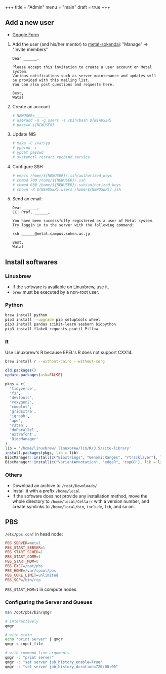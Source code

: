 +++
title = "Admin"
menu = "main"
draft = true
+++

## Add a new user

- [Google Form](https://docs.google.com/forms/d/13PUga_MUGX5cuFJ5dUjMC9BC1P1cQN4rohS_g-AQIz8/edit)

1.  Add the user (and his/her mentor) to
    [metal-sokendai](https://groups.google.com/forum/#!forum/metal-sokendai):
    "Manage" => "Invite members"
    ```
    Dear ______,

    Please accept this invitation to create a user account on Metal system.
    Various notifications such as server maintenance and updates will be provided with this mailing list.
    You can also post questions and requests here.

    Best,
    Watal
    ```

1.  Create an account
    ```sh
    # NEWUSER=______
    # useradd -m -g users -s /bin/bash ${NEWUSER}
    # passwd ${NEWUSER}
    ```

1.  Update NIS
    ```sh
    # make -C /var/yp
    # ypbind -c
    # ypcat passwd
    # systemctl restart rpcbind.service
    ```

1.  Configure SSH
    ```sh
    # emacs /home/${NEWUSER}/.ssh/authorized_keys
    # chmod 700 /home/${NEWUSER}/.ssh
    # chmod 600 /home/${NEWUSER}/.ssh/authorized_keys
    # chown -R ${NEWUSER}:users /home/${NEWUSER}/.ssh
    ```

1.  Send an email:
    ```
    Dear ______,
    CC: Prof. ______,

    You have been successfully registered as a user of Metal system.
    Try loggin in to the server with the following command:

    ssh ______@metal.campus.soken.ac.jp

    Best,
    Watal
    ```


## Install softwares

### Linuxbrew

- If the software is available on Linuxbrew, use it.
- `brew` must be executed by a non-root user.

### Python

```sh
brew install python
pip3 install --upgrade pip setuptools wheel
pip3 install pandas scikit-learn seaborn biopython
pip3 install flake8 requests psutil Pillow
```

### R

Use Linuxbrew's R because EPEL's R does not support CXX14.

```sh
brew install r --without-cairo --without-xorg
```

```r
old.packages()
update.packages(ask=FALSE)

pkgs = c(
  'tidyverse',
  'fs',
  'devtools',
  'roxygen2',
  'cowplot',
  'gridExtra',
  'igraph',
  'ape',
  'rstan',
  'doParallel',
  'extrafont',
  "BiocManager"
)
lib = '/home/linuxbrew/.linuxbrew/lib/R/3.5/site-library'
install.packages(pkgs, lib = lib)
BiocManager::install(c("Biostrings", "GenomicRanges", "rtracklayer"), lib = lib)
BiocManager::install(c("VariantAnnotation", "edgeR", 'topGO'), lib = lib)
```

### Others

- Download an archive to `/root/Downloads/`
- Install it with a prefix `/home/local`
- If the software does not provide any installation method,
  move the whole directory to `/home/local/Cellar/` with a version number,
  and create symlinks to `/home/local/bin`, `include`, `lib`, and so on.


## PBS

`/etc/pbs.conf` in head node:
```ini
PBS_SERVER=metal
PBS_START_SERVER=1
PBS_START_SCHED=1
PBS_START_COMM=1
PBS_START_MOM=0
PBS_EXEC=/opt/pbs
PBS_HOME=/var/spool/pbs
PBS_CORE_LIMIT=unlimited
PBS_SCP=/bin/rcp
```

`PBS_START_MOM=1` in compute nodes.


### Configuring the Server and Queues

```sh
man /opt/pbs/bin/qmgr

# interactively
qmgr

# with stdin
echo "print server" | qmgr
qmgr < input_file

# with command-line arguments
qmgr -c "print server"
qmgr -c "set server job_history_enable=True"
qmgr -c "set server job_history_duration=720:00:00"
```
